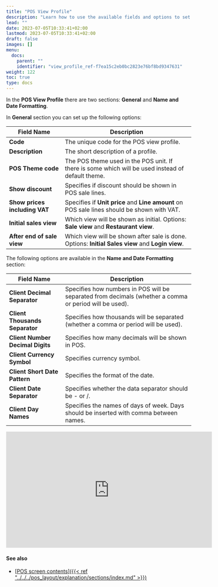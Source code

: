 ```yaml
---
title: "POS View Profile"
description: "Learn how to use the available fields and options to set up the POS View Profile."
lead: ""
date: 2023-07-05T10:33:41+02:00
lastmod: 2023-07-05T10:33:41+02:00
draft: false
images: []
menu:
  docs:
    parent: ""
    identifier: "view_profile_ref-f7ea15c2eb0bc2823e76bf8bd9347631"
weight: 122
toc: true
type: docs
---
```


In the **POS View Profile** there are two sections: **General** and **Name and Date Formatting**.

In **General** section you can set up the following options:

| Field Name      | Description |
| ----------- | ----------- |
| **Code**       | The unique code for the POS view profile.   |
| **Description**   | The short description of a profile.        |
| **POS Theme code**  | The POS theme used in the POS unit. If there is some which will be used instead of default theme. |
| **Show discount** | Specifies if discount should be shown in POS sale lines. |
| **Show prices including VAT** | Specifies if **Unit price** and **Line amount** on POS sale lines should be shown with VAT. |
| **Initial sales view** | Which view will be shown as initial. Options: **Sale view** and **Restaurant view**. |
| **After end of sale view** | Which view will be shown after sale is done. Options: **Initial Sales view** and **Login view**. |


The following options are available in the **Name and Date Formatting** section:

| Field Name      | Description |
| ----------- | ----------- |
| **Client Decimal Separator**       | Specifies how numbers in POS will be separated from decimals (whether a comma or period will be used).     |
| **Client Thousands Separator**   | Specifies how thousands will be separated (whether a comma or period will be used).        |
| **Client Number Decimal Digits**  | Specifies how many decimals will be shown in POS. |
| **Client Currency Symbol** | Specifies currency symbol. |
| **Client Short Date Pattern** |  Specifies the format of the date. |
| **Client Date Separator** |  Specifies whether the data separator should be - or /. |
| **Client Day Names** |  Specifies the names of days of week. Days should be inserted with comma between names. |


<iframe width="560" height="315" src="https://www.youtube.com/embed/xmJ_q4eWDY4" title="YouTube video player" frameborder="0" allow="accelerometer; autoplay; clipboard-write; encrypted-media; gyroscope; picture-in-picture; web-share" allowfullscreen></iframe>

#### See also

- [<ins>POS screen contents<ins>]({{< ref "../../../pos_layout/explanation/sections/index.md" >}})